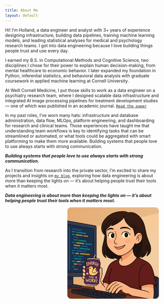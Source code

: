 ```yaml
---
title: About Me
layout: default
---
```


Hi! I’m Holland, a data engineer and analyst with 3+ years of experience designing infrastructure, building data pipelines, training machine learning models, and leading statistical analyses for medical and psychology research teams. I got into data engineering because I love building things people trust and use every day.

I earned my B.S. in Computational Methods and Cognitive Science, two disciplines I chose for their power to explain human decision-making, from mental healthcare to economic behavior. I later expanded my foundation in Python, inferential statistics, and behavioral data analysis with graduate coursework in applied machine learning at Cornell University.

At Weill Cornell Medicine, I put those skills to work as a data engineer on a psychiatry research team, where I designed scalable data infrastructure and integrated AI image processing pipelines for treatment development studies — one of which was published in an academic journal. [`Read the paper`](https://jamanetwork.com/journals/jamanetworkopen/fullarticle/2837059)

In my past roles, I’ve worn many hats: infrastructure and database administration, data flow, MLOps, platform engineering, and dashboarding for research and clinical teams. Those experiences have taught me that understanding team workflows is key to identifying tasks that can be streamlined or automated, or what tools could be aggregated with smart platforming to make them more available. Building systems that people love to use always starts with strong communication.

__*Building systems that people love to use always starts with strong communication.*__

As I transition from research into the private sector, I’m excited to share my projects and insights on [`my blog`](https://holland-reece.github.io/blog.html), exploring how data engineering is about more than keeping the lights on — it’s about helping people trust their tools when it matters most.

__*Data engineering is about more than keeping the lights on — it’s about helping people trust their tools when it matters most.*__

<img src="/assets/images/chatgpt_cartoon_me_v3.png" alt="Cartoon Me re:Cas from 'Bee and Puppycat'" width="300" style="border-radius: 12px; float: right; margin: 0 0 1em 1em;">